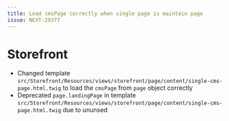 ```yaml
---
title: Load cmsPage correctly when single page is maintain page
issue: NEXT-29377
---
```

# Storefront
* Changed template `src/Storefront/Resources/views/storefront/page/content/single-cms-page.html.twig` to load the `cmsPage` from `page` object correctly
* Deprecated `page.landingPage` in template `src/Storefront/Resources/views/storefront/page/content/single-cms-page.html.twig` due to ununsed
